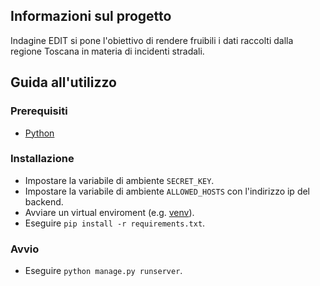 ## Informazioni sul progetto
Indagine EDIT si pone l'obiettivo di rendere fruibili i dati raccolti dalla regione Toscana in materia di incidenti stradali.
## Guida all'utilizzo

### Prerequisiti

- [Python](https://www.python.org/)

### Installazione
- Impostare la variabile di ambiente `SECRET_KEY`.
- Impostare la variabile di ambiente `ALLOWED_HOSTS` con l'indirizzo ip del backend.
- Avviare un virtual enviroment (e.g. [venv](https://docs.python.org/3/library/venv.html)).
- Eseguire `pip install -r requirements.txt`.

### Avvio
- Eseguire `python manage.py runserver`.